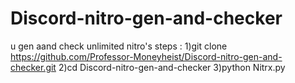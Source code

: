 # Discord-nitro-gen-and-checker
u gen aand check unlimited nitro's
steps :
  1)git clone https://github.com/Professor-Moneyheist/Discord-nitro-gen-and-checker.git
  2)cd Discord-nitro-gen-and-checker
  3)python Nitrx.py
  
